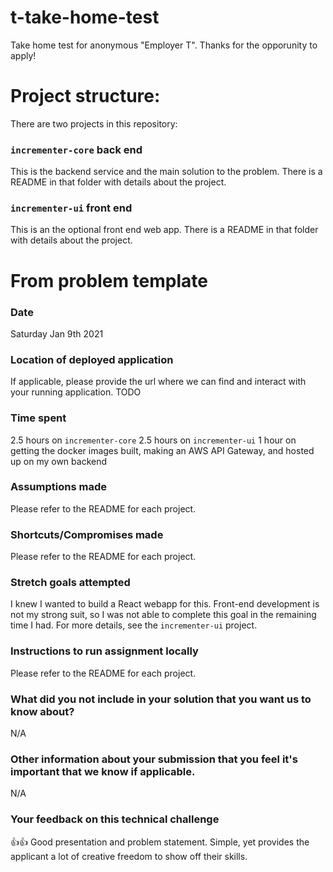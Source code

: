 # t-take-home-test
Take home test for anonymous "Employer T". Thanks for the opporunity to apply!

# Project structure:
There are two projects in this repository:

### `incrementer-core` back end
This is the backend service and the main solution to the problem. There is a README in that folder with details about the project.

### `incrementer-ui` front end
This is an the optional front end web app. There is a README in that folder with details about the project.

# From problem template

### Date
Saturday Jan 9th 2021

### Location of deployed application
If applicable, please provide the url where we can find and interact with your running application.
TODO

### Time spent
2.5 hours on `incrementer-core`
2.5 hours on `incrementer-ui`
1 hour on getting the docker images built, making an AWS API Gateway, and hosted up on my own backend

### Assumptions made
Please refer to the README for each project.

### Shortcuts/Compromises made
Please refer to the README for each project.

### Stretch goals attempted
I knew I wanted to build a React webapp for this. Front-end development is not my strong suit, so I was not able to complete this goal in the remaining time I had. For more details, see the `incrementer-ui` project.

### Instructions to run assignment locally
Please refer to the README for each project.

### What did you not include in your solution that you want us to know about?
N/A

### Other information about your submission that you feel it's important that we know if applicable.
N/A

### Your feedback on this technical challenge
👍👍
Good presentation and problem statement. Simple, yet provides the applicant a lot of creative freedom to show off their skills.